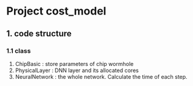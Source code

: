 # Project cost_model
## 1. code structure
### 1.1 class
1. ChipBasic : store parameters of chip wormhole
2. PhysicalLayer : DNN layer and its allocated cores
3. NeuralNetwork : the whole network. Calculate the time of each step.
